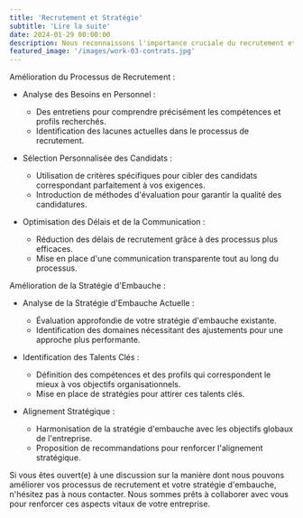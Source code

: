```yaml
---
title: 'Recrutement et Stratégie'
subtitle: 'Lire la suite'
date: 2024-01-29 00:00:00
description: Nous reconnaissons l'importance cruciale du recrutement et de la stratégie d'embauche dans le succès global d'une entreprise. Dans cette perspective, nous souhaitons mettre à votre disposition nos services spécialisés afin d'optimiser ces aspects essentiels au sein de votre entreprise.
featured_image: '/images/work-03-contrats.jpg'
---
```


Amélioration du Processus de Recrutement :

* Analyse des Besoins en Personnel :
    * Des entretiens pour comprendre précisément les compétences et profils recherchés.
    * Identification des lacunes actuelles dans le processus de recrutement.
      
* Sélection Personnalisée des Candidats :
    * Utilisation de critères spécifiques pour cibler des candidats correspondant parfaitement à vos exigences.
    * Introduction de méthodes d'évaluation pour garantir la qualité des candidatures.
      
* Optimisation des Délais et de la Communication :
    * Réduction des délais de recrutement grâce à des processus plus efficaces.
    * Mise en place d'une communication transparente tout au long du processus.
      
Amélioration de la Stratégie d'Embauche :

* Analyse de la Stratégie d'Embauche Actuelle :
    * Évaluation approfondie de votre stratégie d'embauche existante.
    * Identification des domaines nécessitant des ajustements pour une approche plus performante.
      
* Identification des Talents Clés :
    * Définition des compétences et des profils qui correspondent le mieux à vos objectifs organisationnels.
    * Mise en place de stratégies pour attirer ces talents clés.
      
* Alignement Stratégique :
    * Harmonisation de la stratégie d'embauche avec les objectifs globaux de l'entreprise.
    * Proposition de recommandations pour renforcer l'alignement stratégique.
      
Si vous êtes ouvert(e) à une discussion sur la manière dont nous pouvons améliorer vos processus de recrutement et votre stratégie d'embauche, n'hésitez pas à nous contacter. Nous sommes prêts à collaborer avec vous pour renforcer ces aspects vitaux de votre entreprise.



